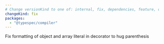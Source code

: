 ```yaml
---
# Change versionKind to one of: internal, fix, dependencies, feature, deprecation, breaking
changeKind: fix
packages:
  - "@typespec/compiler"
---
```


Fix formatting of object and array literal in decorator to hug parenthesis
